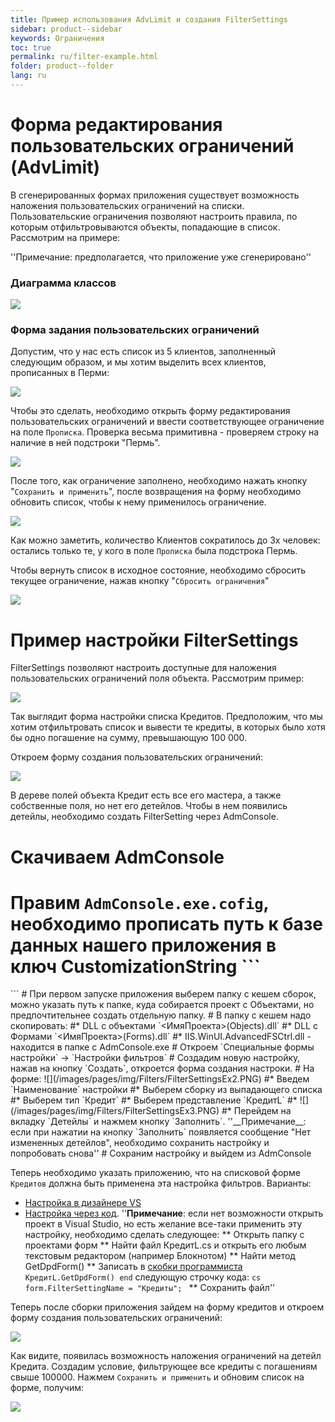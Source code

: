```yaml
---
title: Пример использования AdvLimit и создания FilterSettings
sidebar: product--sidebar
keywords: Ограничения
toc: true
permalink: ru/filter-example.html
folder: product--folder
lang: ru
---
```


# Форма редактирования пользовательских ограничений (AdvLimit)

В сгенерированных формах приложения существует возможность наложения пользовательских ограничений на списки. Пользовательские ограничения позволяют настроить правила, по которым отфильтровываются объекты, попадающие в список. Рассмотрим на примере:

''Примечание: предполагается, что приложение уже сгенерировано''

### Диаграмма классов

![](/images/pages/img/Filters/FilterExDiagram.PNG)

### Форма задания пользовательских ограничений

Допустим, что у нас есть список из 5 клиентов, заполненный следующим образом, и мы хотим выделить всех клиентов, прописанных в Перми:

![](/images/pages/img/Filters/FilterExList1.PNG)

Чтобы это сделать, необходимо открыть форму редактирования пользовательских ограничений и ввести соответствующее ограничение на поле `Прописка`. Проверка весьма примитивна - проверяем строку на наличие в ней подстроки "Пермь".

![](/images/pages/img/Filters/FilterExList2.PNG)

После того, как ограничение заполнено, необходимо нажать кнопку "`Сохранить и применить`", после возвращения на форму необходимо обновить список, чтобы к нему применилось ограничение.

![](/images/pages/img/Filters/FilterExList3.PNG)

Как можно заметить, количество Клиентов сократилось до 3х человек: остались только те, у кого в поле `Прописка` была подстрока Пермь.

Чтобы вернуть список в исходное состояние, необходимо сбросить текущее ограничение, нажав кнопку "`Сбросить ограничения`"

![](/images/pages/img/Filters/FilterExList4.PNG)


# Пример настройки FilterSettings

FilterSettings позволяют настроить доступные для наложения пользовательских ограничений поля объекта. Рассмотрим пример:

![](/images/pages/img/Filters/FilterSettingsEx0.PNG)

Так выглядит форма настройки списка Кредитов. Предположим, что мы хотим отфильтровать список и вывести те кредиты, в которых было хотя бы одно погашение на сумму, превышающую 100 000.

Откроем форму создания пользовательских ограничений:

![](/images/pages/img/Filters/FilterSettingsEx1.PNG)

В дереве полей объекта Кредит есть все его мастера, а также собственные поля, но нет его детейлов. Чтобы в нем появились детейлы, необходимо создать FilterSetting через AdmConsole.

# Скачиваем AdmConsole 
# Правим `AdmConsole.exe.cofig`, необходимо прописать путь к базе данных нашего приложения в ключ CustomizationString ```
 <add key="CustomizationStrings" value="SERVER=localhost;Trusted_connection=yes;DATABASE=credits;" /> 
``` 
# При первом запуске приложения выберем папку с кешем сборок, можно указать путь к папке, куда собирается проект с Объектами, но предпочтительнее создать отдельную папку.
# В папку с кешем надо скопировать:
#* DLL с объектами `<ИмяПроекта>(Objects).dll`
#* DLL с Формами `<ИмяПроекта>(Forms).dll`
#* IIS.WinUI.AdvancedFSCtrl.dll - находится в папке с AdmConsole.exe
# Откроем `Специальные формы настройки` -> `Настройки фильтров`
# Создадим новую настройку, нажав на кнопку `Создать`, откроется форма создания настроки.
# На форме: ![](/images/pages/img/Filters/FilterSettingsEx2.PNG)
#* Введем `Наименование` настройки
#* Выберем сборку из выпадающего списка
#* Выберем тип `Кредит`
#* Выберем представление `КредитL`
#* ![](/images/pages/img/Filters/FilterSettingsEx3.PNG)
#* Перейдем на вкладку `Детейлы` и нажмем кнопку `Заполнить`.
''__Примечание__: если при нажатии на кнопку `Заполнить` появляется сообщение "Нет измененных детейлов", необходимо сохранить настройку и попробовать снова''
# Сохраним настройку и выйдем из AdmConsole

Теперь необходимо указать приложению, что на списковой форме `Кредитов` должна быть применена эта настройка фильтров. Варианты:
* [Настройка в дизайнере VS](http://storm:2011/FilterSettings.ashx?HL=admconsole#%D0%97%D0%B0%D0%B4%D0%B0%D0%BD%D0%B8%D0%B5_%D0%BD%D0%B0%D1%81%D1%82%D1%80%D0%BE%D0%B9%D0%BA%D0%B8_%D1%84%D0%BE%D1%80%D0%BC%D0%B5_%D0%B2_%D0%B4%D0%B8%D0%B7%D0%B0%D0%B9%D0%BD%D0%B5%D1%80%D0%B5_VS_3)
* [Настройка через код](http://storm:2011/FilterSettings.ashx?HL=admconsole#%D0%97%D0%B0%D0%B4%D0%B0%D0%BD%D0%B8%D0%B5_%D0%BD%D0%B0%D1%81%D1%82%D1%80%D0%BE%D0%B9%D0%BA%D0%B8_%D1%84%D0%BE%D1%80%D0%BC%D0%B5_%D0%B2_%D0%BA%D0%BE%D0%B4%D0%B5_4). ''__Примечание__: если нет возможности открыть проект в Visual Studio, но есть желание все-таки применить эту настройку, необходимо сделать следующее:
** Открыть папку с проектами форм
** Найти файл КредитL.cs и открыть его любым текстовым редактором (например Блокнотом)
** Найти метод GetDpdForm()
** Записать в [скобки программиста](change-model.html) `КредитL.GetDpdForm() end` следующую строчку кода: ```cs form.FilterSettingName = "Кредиты"; ```
** Сохранить файл''

Теперь после сборки приложения зайдем на форму кредитов и откроем форму создания пользовательских ограничений:

![](/images/pages/img/Filters/FilterSettingsEx4.PNG)

Как видите, появилась возможность наложения ограничений на детейл Кредита. Создадим условие, фильтрующее все кредиты с погашениям свыше 100000. Нажмем `Сохранить и применить` и обновим список на форме, получим:

![](/images/pages/img/Filters/FilterSettingsEx5.PNG)




